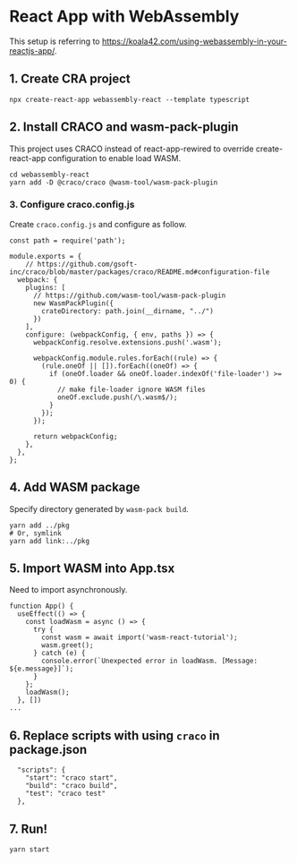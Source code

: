 # React App with WebAssembly
This setup is referring to 
https://koala42.com/using-webassembly-in-your-reactjs-app/.


## 1. Create CRA project
```
npx create-react-app webassembly-react --template typescript
```

## 2. Install CRACO and wasm-pack-plugin
This project uses CRACO instead of react-app-rewired to override create-react-app configuration to enable load WASM.
```
cd webassembly-react
yarn add -D @craco/craco @wasm-tool/wasm-pack-plugin
```

### 3. Configure craco.config.js
Create `craco.config.js` and configure as follow.
```
const path = require('path');

module.exports = {
    // https://github.com/gsoft-inc/craco/blob/master/packages/craco/README.md#configuration-file
  webpack: {
    plugins: [
      // https://github.com/wasm-tool/wasm-pack-plugin
      new WasmPackPlugin({
        crateDirectory: path.join(__dirname, "../")
      })
    ],
    configure: (webpackConfig, { env, paths }) => {
      webpackConfig.resolve.extensions.push('.wasm');

      webpackConfig.module.rules.forEach((rule) => {
        (rule.oneOf || []).forEach((oneOf) => {
          if (oneOf.loader && oneOf.loader.indexOf('file-loader') >= 0) {
            // make file-loader ignore WASM files
            oneOf.exclude.push(/\.wasm$/);
          }
        });
      });

      return webpackConfig;
    },
  },
};
```

## 4. Add WASM package
Specify directory generated by `wasm-pack build`.
```
yarn add ../pkg
# Or, symlink
yarn add link:../pkg
```

## 5. Import WASM into App.tsx
Need to import asynchronously.
```
function App() {
  useEffect(() => {
    const loadWasm = async () => {
      try {
        const wasm = await import('wasm-react-tutorial');
        wasm.greet();
      } catch (e) {
        console.error(`Unexpected error in loadWasm. [Message: ${e.message}]`);
      }
    };
    loadWasm(); 
  }, [])
...
```

## 6. Replace scripts with using `craco` in package.json
```
  "scripts": {
    "start": "craco start",
    "build": "craco build",
    "test": "craco test"
  },
```

## 7. Run!
```
yarn start
```
